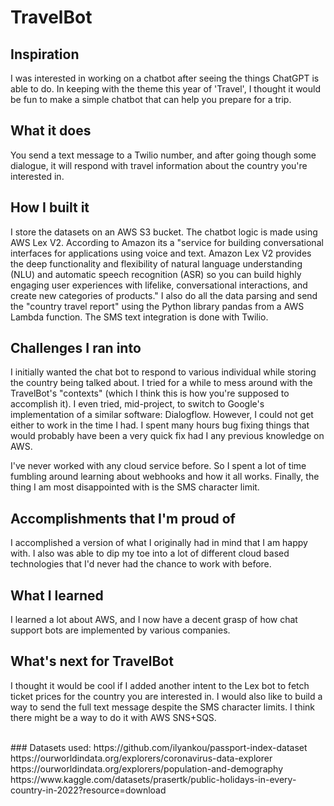 # TravelBot

## Inspiration
I was interested in working on a chatbot after seeing the things ChatGPT is able to do. In keeping with the theme this year of 'Travel', I thought it would be fun to make a simple chatbot that can help you prepare for a trip.

## What it does
You send a text message to a Twilio number, and after going though some dialogue, it will respond with travel information about the country you're interested in.

## How I built it
I store the datasets on an AWS S3 bucket. The chatbot logic is made using AWS Lex V2. According to Amazon its a "service for building conversational interfaces for applications using voice and text. Amazon Lex V2 provides the deep functionality and flexibility of natural language understanding (NLU) and automatic speech recognition (ASR) so you can build highly engaging user experiences with lifelike, conversational interactions, and create new categories of products." I also do all the data parsing and send the "country travel report" using the Python library pandas from a AWS Lambda function. The SMS text integration is done with Twilio.

## Challenges I ran into
I initially wanted the chat bot to respond to various individual while storing the country being talked about. I tried for a while to mess around with the TravelBot's "contexts" (which I think this is how you're supposed to accomplish it). I even tried, mid-project, to switch to Google's implementation of a similar software: Dialogflow. However, I could not get either to work in the time I had. I spent many hours bug fixing things that would probably have been a very quick fix had I any previous knowledge on AWS.

I've never worked with any cloud service before. So I spent a lot of time fumbling around learning about webhooks and how it all works. Finally, the thing I am most disappointed with is the SMS character limit.

## Accomplishments that I'm proud of
I accomplished a version of what I originally had in mind that I am happy with. I also was able to dip my toe into a lot of different cloud based technologies that I'd never had the chance to work with before.

## What I learned
I learned a lot about AWS, and I now have a decent grasp of how chat support bots are implemented by various companies. 

## What's next for TravelBot
I thought it would be cool if I added another intent to the Lex bot to fetch ticket prices for the country you are interested in. I would also like to build a way to send the full text message despite the SMS character limits. I think there might be a way to do it with AWS SNS+SQS.

<br>
### Datasets used:
https://github.com/ilyankou/passport-index-dataset <br>
https://ourworldindata.org/explorers/coronavirus-data-explorer <br>
https://ourworldindata.org/explorers/population-and-demography <br>
https://www.kaggle.com/datasets/prasertk/public-holidays-in-every-country-in-2022?resource=download
